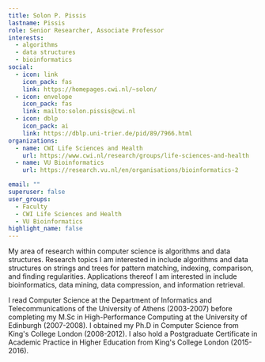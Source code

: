 ```yaml
---
title: Solon P. Pissis
lastname: Pissis
role: Senior Researcher, Associate Professor
interests:
  - algorithms
  - data structures
  - bioinformatics
social:
  - icon: link
    icon_pack: fas
    link: https://homepages.cwi.nl/~solon/
  - icon: envelope
    icon_pack: fas
    link: mailto:solon.pissis@cwi.nl
  - icon: dblp
    icon_pack: ai
    link: https://dblp.uni-trier.de/pid/89/7966.html
organizations:
  - name: CWI Life Sciences and Health
    url: https://www.cwi.nl/research/groups/life-sciences-and-health
  - name: VU Bioinformatics
    url: https://research.vu.nl/en/organisations/bioinformatics-2

email: ""
superuser: false
user_groups:
  - Faculty
  - CWI Life Sciences and Health
  - VU Bioinformatics
highlight_name: false
---
```


My area of research within computer science is algorithms and data structures. Research topics I am interested in include algorithms and data structures on strings and trees for pattern matching, indexing, comparison, and finding regularities. Applications thereof I am interested in include bioinformatics, data mining, data compression, and information retrieval.

I read Computer Science at the Department of Informatics and Telecommunications of the University of Athens (2003-2007) before completing my M.Sc in High-Performance Computing at the University of Edinburgh (2007-2008). I obtained my Ph.D in Computer Science from King's College London (2008-2012). I also hold a Postgraduate Certificate in Academic Practice in Higher Education from King's College London (2015-2016).
